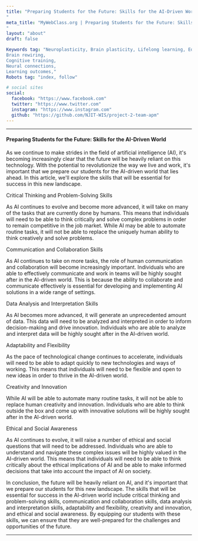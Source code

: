 ```yaml
---
title: "Preparing Students for the Future: Skills for the AI-Driven World
"
meta_title: "MyWebClass.org | Preparing Students for the Future: Skills for the AI-Driven World
"
layout: "about"
draft: false

Keywords tag: "Neuroplasticity, Brain plasticity, Lifelong learning, Education and neuroscience, Learning and development Teaching methodologies
Brain rewiring,
Cognitive training,
Neural connections,
Learning outcomes,"
Robots tag: "index, follow"

# social sites
social:
  facebook: "https://www.facebook.com"
  twitter: "https://www.twitter.com"
  instagram: "https://www.instagram.com"
  github: "https://github.com/NJIT-WIS/project-2-team-apm"
---
```


---

#### Preparing Students for the Future: Skills for the AI-Driven World

As we continue to make strides in the field of artificial intelligence (AI), it's becoming increasingly clear that the future will be heavily reliant on this technology. With the potential to revolutionize the way we live and work, it's important that we prepare our students for the AI-driven world that lies ahead. In this article, we'll explore the skills that will be essential for success in this new landscape.

Critical Thinking and Problem-Solving Skills

As AI continues to evolve and become more advanced, it will take on many of the tasks that are currently done by humans. This means that individuals will need to be able to think critically and solve complex problems in order to remain competitive in the job market. While AI may be able to automate routine tasks, it will not be able to replace the uniquely human ability to think creatively and solve problems.

Communication and Collaboration Skills

As AI continues to take on more tasks, the role of human communication and collaboration will become increasingly important. Individuals who are able to effectively communicate and work in teams will be highly sought after in the AI-driven world. This is because the ability to collaborate and communicate effectively is essential for developing and implementing AI solutions in a wide range of settings.

Data Analysis and Interpretation Skills

As AI becomes more advanced, it will generate an unprecedented amount of data. This data will need to be analyzed and interpreted in order to inform decision-making and drive innovation. Individuals who are able to analyze and interpret data will be highly sought after in the AI-driven world.

Adaptability and Flexibility

As the pace of technological change continues to accelerate, individuals will need to be able to adapt quickly to new technologies and ways of working. This means that individuals will need to be flexible and open to new ideas in order to thrive in the AI-driven world.

Creativity and Innovation

While AI will be able to automate many routine tasks, it will not be able to replace human creativity and innovation. Individuals who are able to think outside the box and come up with innovative solutions will be highly sought after in the AI-driven world.

Ethical and Social Awareness

As AI continues to evolve, it will raise a number of ethical and social questions that will need to be addressed. Individuals who are able to understand and navigate these complex issues will be highly valued in the AI-driven world. This means that individuals will need to be able to think critically about the ethical implications of AI and be able to make informed decisions that take into account the impact of AI on society.

In conclusion, the future will be heavily reliant on AI, and it's important that we prepare our students for this new landscape. The skills that will be essential for success in the AI-driven world include critical thinking and problem-solving skills, communication and collaboration skills, data analysis and interpretation skills, adaptability and flexibility, creativity and innovation, and ethical and social awareness. By equipping our students with these skills, we can ensure that they are well-prepared for the challenges and opportunities of the future.

---
